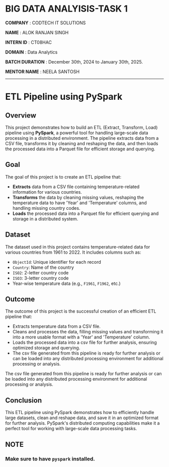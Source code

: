 # BIG DATA ANALYISIS-TASK 1

**COMPANY** : CODTECH IT SOLUTIONS

**NAME** :  ALOK RANJAN SINGH

**INTERN ID** : CT08HAC

**DOMAIN** : Data Analytics

**BATCH DURATION** : December 30th, 2024 to January 30th, 2025.

**MENTOR NAME** : NEELA SANTOSH

---

# ETL Pipeline using PySpark


## Overview

This project demonstrates how to build an ETL (Extract, Transform, Load) pipeline using **PySpark**, a powerful tool for handling large-scale data processing in a distributed environment. The pipeline extracts data from a CSV file, transforms it by cleaning and reshaping the data, and then loads the processed data into a Parquet file for efficient storage and querying.


## Goal

The goal of this project is to create an ETL pipeline that:

- **Extracts** data from a CSV file containing temperature-related information for various countries.
- **Transforms** the data by cleaning missing values, reshaping the temperature data to have 'Year' and 'Temperature' columns, and handling missing country codes.
- **Loads** the processed data into a Parquet file for efficient querying and storage in a distributed system.


## Dataset

The dataset used in this project contains temperature-related data for various countries from 1961 to 2022. It includes columns such as:

- `ObjectId`: Unique identifier for each record
- `Country`: Name of the country
- `ISO2`: 2-letter country code
- `ISO3`: 3-letter country code
- Year-wise temperature data (e.g., `F1961`, `F1962`, etc.)



## Outcome

The outcome of this project is the successful creation of an efficient ETL pipeline that:

- Extracts temperature data from a CSV file.
- Cleans and processes the data, filling missing values and transforming it into a more usable format with a 'Year' and 'Temperature' column.
- Loads the processed data into a csv file for further analysis, ensuring optimized storage and querying.
- The csv file generated from this pipeline is ready for further analysis or can be loaded into any distributed processing environment for additional processing or analysis.

The csv file generated from this pipeline is ready for further analysis or can be loaded into any distributed processing environment for additional processing or analysis.



## Conclusion
This ETL pipeline using PySpark demonstrates how to efficiently handle large datasets, clean and reshape data, and save it in an optimized format for further analysis. PySpark's distributed computing capabilities make it a perfect tool for working with large-scale data processing tasks.


## NOTE
###  **Make sure to have `pyspark` installed.**

